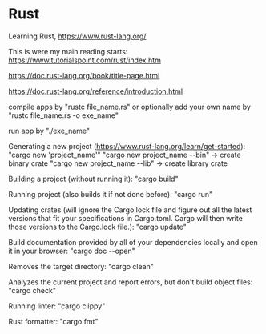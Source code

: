 # Rust
Learning Rust, https://www.rust-lang.org/

This is were my main reading starts:
https://www.tutorialspoint.com/rust/index.htm

https://doc.rust-lang.org/book/title-page.html

https://doc.rust-lang.org/reference/introduction.html

compile apps by "rustc file_name.rs" or optionally add your own name by "rustc file_name.rs -o exe_name"

run app by "./exe_name"

Generating a new project (https://www.rust-lang.org/learn/get-started):
"cargo new 'project_name'"
"cargo new project_name --bin" -> create binary crate
"cargo new project_name --lib" -> create library crate

Building a project (without running it):
"cargo build"

Running project (also builds it if not done before):
"cargo run"

Updating crates (will ignore the Cargo.lock file and figure out all the latest versions that fit your specifications in Cargo.toml. Cargo will then write those versions to the Cargo.lock file.):
"cargo update"

Build documentation provided by all of your dependencies locally and open it in your browser:
"cargo doc --open"

Removes the target directory:
"cargo clean"

Analyzes the current project and report errors, but don't build object files:
"cargo check"

Running linter:
"cargo clippy"

Rust formatter:
"cargo fmt"
